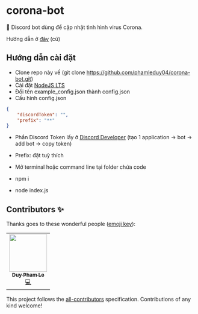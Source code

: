# corona-bot
🤖 Discord bot dùng để cập nhật tình hình virus Corona.

Hướng dẫn ở [đây](https://anlink.top/v/84z2z2y203/) (cũ)


## Hướng dẫn cài đặt
- Clone repo này về (git clone https://github.com/phamleduy04/corona-bot.git)
- Cài đặt [NodeJS LTS](https://nodejs.org/en/)
- Đổi tên example_config.json thành config.json
- Cấu hình config.json

```json
{ 
    "discordToken": "",
    "prefix": "**"
}
```

- Phần Discord Token lấy ở [Discord Developer](https://discord.com/developers/applications) (tạo 1 application -> bot -> add bot -> copy token)

- Prefix: đặt tuỳ thích
- Mở terminal hoặc command line tại folder chứa code
- npm i
- node index.js


## Contributors ✨

Thanks goes to these wonderful people ([emoji key](https://allcontributors.org/docs/en/emoji-key)):

<!-- ALL-CONTRIBUTORS-LIST:START - Do not remove or modify this section -->
<!-- prettier-ignore-start -->
<!-- markdownlint-disable -->
<table>
  <tr>
    <td align="center"><a href="https://github.com/phamleduy04"><img src="https://avatars2.githubusercontent.com/u/32657584?v=4?s=100" width="100px;" alt=""/><br /><sub><b>Duy Pham Le</b></sub></a><br /><a href="https://github.com/@phamleduy04/corona-bot/commits?author=phamleduy04" title="Code">💻</a></td>
  </tr>
</table>

<!-- markdownlint-restore -->
<!-- prettier-ignore-end -->
<!-- ALL-CONTRIBUTORS-LIST:END -->

This project follows the [all-contributors](https://github.com/all-contributors/all-contributors) specification. Contributions of any kind welcome!